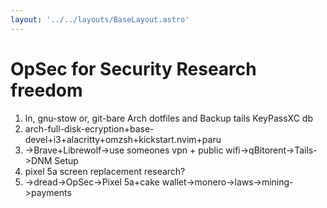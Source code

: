 ```yaml
---
layout: '../../layouts/BaseLayout.astro'
---
```

# OpSec for Security Research freedom

1. ln, gnu-stow or, git-bare Arch dotfiles and Backup tails KeyPassXC db
2. arch-full-disk-ecryption+base-devel+i3+alacritty+omzsh+kickstart.nvim+paru
3. ->Brave+Librewolf->use someones vpn + public wifi->qBitorent->Tails->DNM Setup
4. pixel 5a screen replacement research?
5. ->dread->OpSec->Pixel 5a+cake wallet->monero->laws->mining->payments
